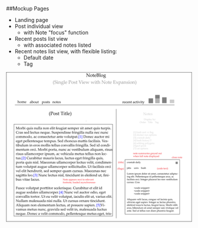 ##Mockup Pages

* Landing page 
* Post individual view 
	+ with Note "focus" function 
* Recent posts list view
	+ with associated notes listed 
* Recent notes list view, with flexible listing:
	+ Default date
	+ Tag

![imgtest](../img/DisplayPost.png)
